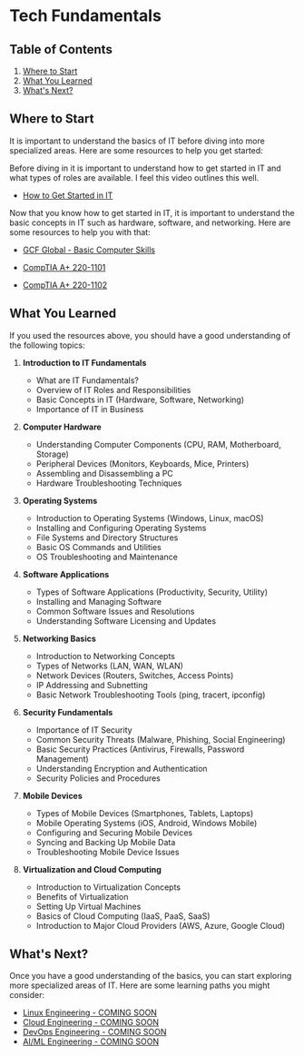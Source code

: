 # Tech Fundamentals

## Table of Contents

1. [Where to Start](#where-to-start)
2. [What You Learned](#what-you-learned)
3. [What's Next?](#whats-next)


## **Where to Start**

It is important to understand the basics of IT before diving into more specialized areas. Here are some resources to help you get started:

Before diving in it is important to understand how to get started in IT and what types of roles are available. I feel this video outlines this well.

- [How to Get Started in IT](https://www.youtube.com/watch?v=XkTNQCtuRPY&list=PLG49S3nxzAnkUvxTH_ANPYQWGo9wYlz7h)

Now that you know how to get started in IT, it is important to understand the basic concepts in IT such as hardware, software, and networking. Here are some resources to help you with that:
    
- [GCF Global - Basic Computer Skills](https://www.youtube.com/playlist?list=PL4316FC411AD077AA)

- [CompTIA A+ 220-1101](https://www.youtube.com/watch?v=87t6P5ZHTP0&list=PLG49S3nxzAnnOmvg5UGVenB_qQgsh01uC)

- [CompTIA A+ 220-1102](https://www.youtube.com/watch?v=ChQ18B1hofI&list=PLG49S3nxzAnmwkCAdWUgCFvVK4IxMBTmb)
   
## What You Learned

If you used the resources above, you should have a good understanding of the following topics:

1. **Introduction to IT Fundamentals**
   - What are IT Fundamentals?
   - Overview of IT Roles and Responsibilities
   - Basic Concepts in IT (Hardware, Software, Networking)
   - Importance of IT in Business

2. **Computer Hardware**
   - Understanding Computer Components (CPU, RAM, Motherboard, Storage)
   - Peripheral Devices (Monitors, Keyboards, Mice, Printers)
   - Assembling and Disassembling a PC
   - Hardware Troubleshooting Techniques

3. **Operating Systems**
   - Introduction to Operating Systems (Windows, Linux, macOS)
   - Installing and Configuring Operating Systems
   - File Systems and Directory Structures
   - Basic OS Commands and Utilities
   - OS Troubleshooting and Maintenance

4. **Software Applications**
   - Types of Software Applications (Productivity, Security, Utility)
   - Installing and Managing Software
   - Common Software Issues and Resolutions
   - Understanding Software Licensing and Updates

5. **Networking Basics**
   - Introduction to Networking Concepts
   - Types of Networks (LAN, WAN, WLAN)
   - Network Devices (Routers, Switches, Access Points)
   - IP Addressing and Subnetting
   - Basic Network Troubleshooting Tools (ping, tracert, ipconfig)

6. **Security Fundamentals**
   - Importance of IT Security
   - Common Security Threats (Malware, Phishing, Social Engineering)
   - Basic Security Practices (Antivirus, Firewalls, Password Management)
   - Understanding Encryption and Authentication
   - Security Policies and Procedures

7. **Mobile Devices**
   - Types of Mobile Devices (Smartphones, Tablets, Laptops)
   - Mobile Operating Systems (iOS, Android, Windows Mobile)
   - Configuring and Securing Mobile Devices
   - Syncing and Backing Up Mobile Data
   - Troubleshooting Mobile Device Issues

8. **Virtualization and Cloud Computing**
   - Introduction to Virtualization Concepts
   - Benefits of Virtualization
   - Setting Up Virtual Machines
   - Basics of Cloud Computing (IaaS, PaaS, SaaS)
   - Introduction to Major Cloud Providers (AWS, Azure, Google Cloud)

## What's Next?

Once you have a good understanding of the basics, you can start exploring more specialized areas of IT. Here are some learning paths you might consider:

- [Linux Engineering - COMING SOON](../linux-engineering/README.md)
- [Cloud Engineering - COMING SOON](../cloud-engineering/README.md)
- [DevOps Engineering - COMING SOON](../devops-engineering/README.md)
- [AI/ML Engineering - COMING SOON](../ai-engineering/README.md)